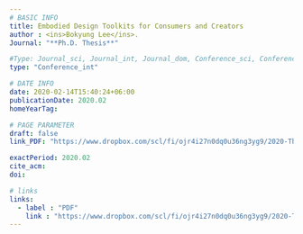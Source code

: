 ```yaml
---
# BASIC INFO
title: Embodied Design Toolkits for Consumers and Creators
author : <ins>Bokyung Lee</ins>.
Journal: "**Ph.D. Thesis**"

#Type: Journal_sci, Journal_int, Journal_dom, Conference_sci, Conference_int, conference_dom
type: "Conference_int"

# DATE INFO
date: 2020-02-14T15:40:24+06:00
publicationDate: 2020.02
homeYearTag: 

# PAGE PARAMETER
draft: false
link_PDF: "https://www.dropbox.com/scl/fi/ojr4i27n0dq0u36ng3yg9/2020-Thesis.pdf?rlkey=ov8j5346vz4f1pt2bys457p73&dl=0"

exactPeriod: 2020.02
cite_acm: 
doi: 

# links
links:
  - label : "PDF"
    link : "https://www.dropbox.com/scl/fi/ojr4i27n0dq0u36ng3yg9/2020-Thesis.pdf?rlkey=ov8j5346vz4f1pt2bys457p73&dl=0"
---
```


